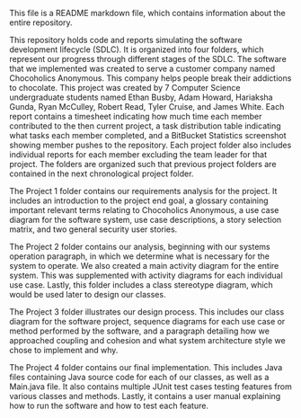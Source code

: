 This file is a README markdown file, which contains information about the entire repository.

This repository holds code and reports simulating the software development lifecycle (SDLC). It is organized into four folders, which represent our progress through different stages of the SDLC. The software that we implemented was created to serve a customer company named Chocoholics Anonymous. This company helps people break their addictions to chocolate. This project was created by 7 Computer Science undergraduate students named Ethan Busby, Adam Howard, Hariaksha Gunda, Ryan McCulley, Robert Read, Tyler Cruise, and James White. Each report contains a timesheet indicating how much time each member contributed to the then current project, a task distribution table indicating what tasks each member completed, and a BitBucket Statistics screenshot showing member pushes to the repository. Each project folder also includes individual reports for each member excluding the team leader for that project. The folders are organized such that previous project folders are contained in the next chronological project folder.

The Project 1 folder contains our requirements analysis for the project. It includes an introduction to the project end goal, a glossary containing important relevant terms relating to Chocoholics Anonymous, a use case diagram for the software system, use case descriptions, a story selection matrix, and two general security user stories. 

The Project 2 folder contains our analysis, beginning with our systems operation paragraph, in which we determine what is necessary for the system to operate. We also created a main activity diagram for the entire system. This was supplemented with activity diagrams for each individual use case. Lastly, this folder includes a class stereotype diagram, which would be used later to design our classes.

The Project 3 folder illustrates our design process. This includes our class diagram for the software project, sequence diagrams for each use case or method performed by the software, and a paragraph detailing how we approached coupling and cohesion and what system architecture style we chose to implement and why. 

The Project 4 folder contains our final implementation. This includes Java files containing Java source code for each of our classes, as well as a Main.java file. It also contains multiple JUnit test cases testing features from various classes and methods. Lastly, it contains a user manual explaining how to run the software and how to test each feature. 
